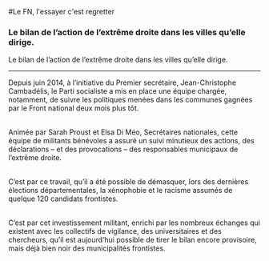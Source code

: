 #Le FN, l'essayer c'est regretter
<h3>Le bilan de l’action de l’extrême droite dans les villes qu’elle dirige.</h3>
<p>Le bilan de l’action de l’extrême droite dans les villes qu’elle dirige.</p>

<hr>

<p>
Depuis juin 2014, à l’initiative du Premier secrétaire, Jean-Christophe Cambadélis, le Parti socialiste a mis en place une équipe chargée, notamment, de suivre les politiques menées dans les communes gagnées par le Front national deux mois plus tôt. <br/><br/>

Animée par Sarah Proust et Elsa Di Méo, Secrétaires nationales, cette équipe de militants bénévoles a assuré un suivi minutieux des actions, des déclarations – et des provocations – des responsables municipaux de l’extrême droite. <br/><br/>

C’est par ce travail, qu’il a été possible de démasquer, lors des dernières élections départementales, la xénophobie et le racisme assumés de quelque 120 candidats frontistes.<br/><br/>

C’est par cet investissement militant, enrichi par les nombreux échanges qui existent avec les collectifs de vigilance, des universitaires et des chercheurs, qu’il est aujourd’hui possible de tirer le bilan encore provisoire, mais déjà bien noir des municipalités frontistes.
</p>
